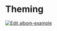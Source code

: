 # Theming

[![Edit albom-example](//codesandbox.io/static/img/play-codesandbox.svg)](//codesandbox.io/embed/themecreator-2yvf9?fontsize=14&view=preview ':include :type=iframe width=100% height=700px')
